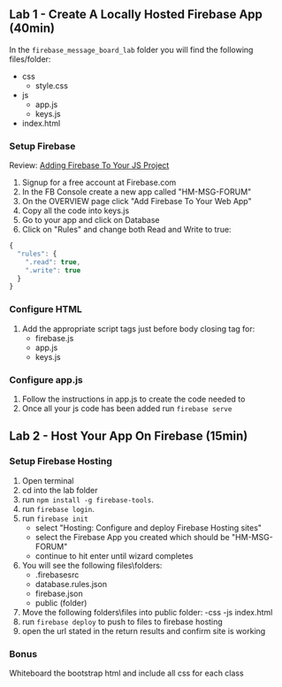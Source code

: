 ## Lab 1 - Create A Locally Hosted Firebase App (40min)

In the `firebase_message_board_lab` folder you will find the following files/folder:

- css
    + style.css
- js
    + app.js
    + keys.js 
- index.html

### Setup Firebase

Review: [Adding Firebase To Your JS Project](https://firebase.google.com/docs/web/setup)
1. Signup for a free account at Firebase.com
2. In the FB Console create a new app called "HM-MSG-FORUM"
3. On the OVERVIEW page click "Add Firebase To Your Web App"
4. Copy all the code into keys.js
5. Go to your app and click on Database
6. Click on "Rules" and change both Read and Write to true:
```javascript
{
  "rules": {
    ".read": true,
    ".write": true
  }
}
```

### Configure HTML
1. Add the appropriate script tags just before body closing tag for:
    - firebase.js
    - app.js 
    - keys.js 

### Configure app.js
1. Follow the instructions in app.js to create the code needed to 
2. Once all your js code has been added run `firebase serve`

## Lab 2 - Host Your App On Firebase (15min)

### Setup Firebase Hosting
1. Open terminal
2. cd into the lab folder
3. run `npm install -g firebase-tools`. 
4. run `firebase login`.
5. run `firebase init`
    - select "Hosting: Configure and deploy Firebase Hosting sites"
    - select the Firebase App you created which should be "HM-MSG-FORUM"
    - continue to hit enter until wizard completes
6. You will see the following files\folders:
    - .firebasesrc
    - database.rules.json
    - firebase.json 
    - public (folder)
7. Move the following folders\files into public folder:
    -css
    -js
    index.html 
8. run `firebase deploy` to push to files to firebase hosting
9. open the url stated in the return results and confirm site is working

### Bonus 
Whiteboard the bootstrap html and include all css for each class


